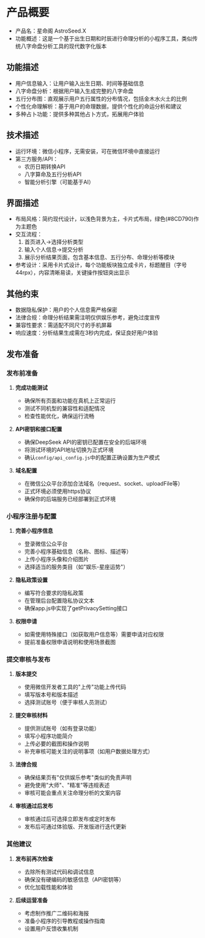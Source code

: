 # 产品概要
- 产品名：星命阁 AstroSeed.X
- 功能概述：这是一个基于出生日期和时辰进行命理分析的小程序工具，类似传统八字命盘分析工具的现代数字化版本

## 功能描述
- 用户信息输入：让用户输入出生日期、时间等基础信息
- 八字命盘分析：根据用户输入生成完整的八字命盘
- 五行分布图：直观展示用户五行属性的分布情况，包括金木水火土的比例
- 个性化命理解析：基于用户的命理数据，提供个性化的命运分析和建议
- 多种占卜功能：提供多种其他占卜方式，拓展用户体验

## 技术描述
- 运行环境：微信小程序，无需安装，可在微信环境中直接运行
- 第三方服务/API：
  - 农历日期转换API
  - 八字算命及五行分析API
  - 智能分析引擎（可能基于AI）

## 界面描述
- 布局风格：简约现代设计，以浅色背景为主，卡片式布局，绿色(#8CD790)作为主题色
- 交互流程：
  1. 首页进入→选择分析类型
  2. 输入个人信息→提交分析
  3. 展示分析结果页面，包含基本信息、五行分布、命理分析等模块
- 参考设计：采用卡片式设计，每个功能板块独立成卡片，标题醒目（字号44rpx），内容清晰易读，关键操作按钮突出显示

## 其他约束
- 数据隐私保护：用户的个人信息需严格保密
- 法律合规：命理分析结果需注明仅供娱乐参考，避免过度宣传
- 兼容性要求：需适配不同尺寸的手机屏幕
- 响应速度：分析结果生成需在3秒内完成，保证良好用户体验

## 发布准备

### 发布前准备

1. **完成功能测试**
   - 确保所有页面和功能在真机上正常运行
   - 测试不同机型的兼容性和适配情况
   - 检查性能优化，确保运行流畅

2. **API密钥和接口配置**
   - 确保DeepSeek API的密钥已配置在安全的后端环境
   - 将测试环境的API地址切换为正式环境
   - 确认`config/api_config.js`中的配置正确设置为生产模式

3. **域名配置**
   - 在微信公众平台添加合法域名（request、socket、uploadFile等）
   - 正式环境必须使用https协议
   - 确保你的后端服务已经部署到正式环境

### 小程序注册与配置

1. **完善小程序信息**
   - 登录微信公众平台
   - 完善小程序基础信息（名称、图标、描述等）
   - 上传小程序头像和介绍图片
   - 选择适当的服务类目（如"娱乐-星座运势"）

2. **隐私政策设置**
   - 编写符合要求的隐私政策
   - 在管理后台配置隐私协议文本
   - 确保app.js中实现了getPrivacySetting接口

3. **权限申请**
   - 如需使用特殊接口（如获取用户信息等）需要申请对应权限
   - 提前准备权限申请说明和使用场景截图

### 提交审核与发布

1. **版本提交**
   - 使用微信开发者工具的"上传"功能上传代码
   - 填写版本号和版本描述
   - 选择测试账号（便于审核人员测试）

2. **提交审核材料**
   - 提供测试账号（如有登录功能）
   - 填写小程序功能简介
   - 上传必要的截图和操作说明
   - 补充审核可能关注的说明事项（如用户数据处理方式）

3. **法律合规**
   - 确保结果页有"仅供娱乐参考"类似的免责声明
   - 避免使用"大师"、"精准"等违规表述
   - 审核可能会重点关注命理分析的文案内容

4. **审核通过后发布**
   - 审核通过后可选择立即发布或定时发布
   - 发布后可通过体验版、开发版进行迭代更新

### 其他建议

1. **发布前再次检查**
   - 去除所有测试代码和调试信息
   - 确保没有硬编码的敏感信息（API密钥等）
   - 优化加载性能和体验

2. **后续运营准备**
   - 考虑制作推广二维码和海报
   - 准备小程序的引导教程或操作指南
   - 设置用户反馈收集机制
